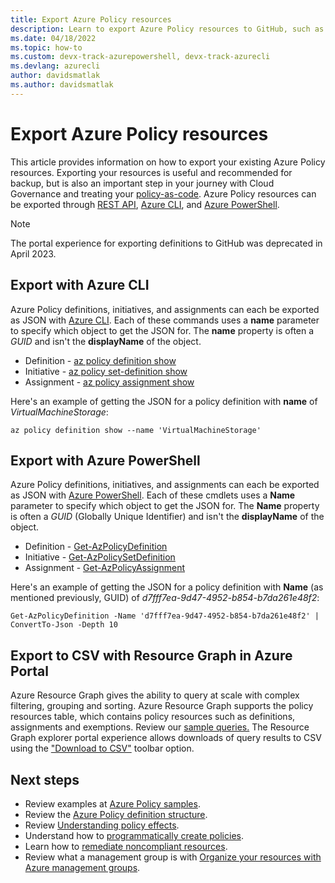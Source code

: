 ```yaml
---
title: Export Azure Policy resources
description: Learn to export Azure Policy resources to GitHub, such as policy definitions and policy assignments.
ms.date: 04/18/2022
ms.topic: how-to
ms.custom: devx-track-azurepowershell, devx-track-azurecli 
ms.devlang: azurecli
author: davidsmatlak
ms.author: davidsmatlak
---
```

# Export Azure Policy resources

This article provides information on how to export your existing Azure Policy resources. Exporting
your resources is useful and recommended for backup, but is also an important step in your journey
with Cloud Governance and treating your [policy-as-code](../concepts/policy-as-code.md). Azure
Policy resources can be exported through [REST API](/rest/api/policy), [Azure CLI](#export-with-azure-cli), and [Azure PowerShell](#export-with-azure-powershell).

> [!NOTE]
> The portal experience for exporting definitions to GitHub was deprecated in April 2023. 

## Export with Azure CLI

Azure Policy definitions, initiatives, and assignments can each be exported as JSON with
[Azure CLI](/cli/azure/install-azure-cli). Each of these commands uses a **name** parameter to
specify which object to get the JSON for. The **name** property is often a _GUID_ and isn't the
**displayName** of the object.

- Definition - [az policy definition show](/cli/azure/policy/definition#az-policy-definition-show)
- Initiative - [az policy set-definition show](/cli/azure/policy/set-definition#az-policy-set-definition-show)
- Assignment - [az policy assignment show](/cli/azure/policy/assignment#az-policy-assignment-show)

Here's an example of getting the JSON for a policy definition with **name** of
_VirtualMachineStorage_:

```azurecli-interactive
az policy definition show --name 'VirtualMachineStorage'
```

## Export with Azure PowerShell

Azure Policy definitions, initiatives, and assignments can each be exported as JSON with [Azure
PowerShell](/powershell/azure/). Each of these cmdlets uses a **Name** parameter to specify which
object to get the JSON for. The **Name** property is often a _GUID_ (Globally Unique Identifier) and isn't the **displayName** of
the object.

- Definition - [Get-AzPolicyDefinition](/powershell/module/az.resources/get-azpolicydefinition)
- Initiative - [Get-AzPolicySetDefinition](/powershell/module/az.resources/get-azpolicysetdefinition)
- Assignment - [Get-AzPolicyAssignment](/powershell/module/az.resources/get-azpolicyassignment)

Here's an example of getting the JSON for a policy definition with **Name** (as mentioned previously, GUID) of
_d7fff7ea-9d47-4952-b854-b7da261e48f2_:

```azurepowershell-interactive
Get-AzPolicyDefinition -Name 'd7fff7ea-9d47-4952-b854-b7da261e48f2' | ConvertTo-Json -Depth 10
```

## Export to CSV with Resource Graph in Azure Portal

Azure Resource Graph gives the ability to query at scale with complex filtering, grouping and sorting. Azure Resource Graph supports the policy resources table, which contains policy resources such as definitions, assignments and exemptions. Review our [sample queries.](../../resource-graph/samples/samples-by-table.md#policyresources)
The Resource Graph explorer portal experience allows downloads of query results to CSV using the ["Download to CSV"](../../resource-graph/first-query-portal.md#download-query-results-as-a-csv-file) toolbar option.  


## Next steps

- Review examples at [Azure Policy samples](../samples/index.md).
- Review the [Azure Policy definition structure](../concepts/definition-structure.md).
- Review [Understanding policy effects](../concepts/effects.md).
- Understand how to [programmatically create policies](programmatically-create.md).
- Learn how to [remediate noncompliant resources](remediate-resources.md).
- Review what a management group is with [Organize your resources with Azure management groups](../../management-groups/overview.md).
